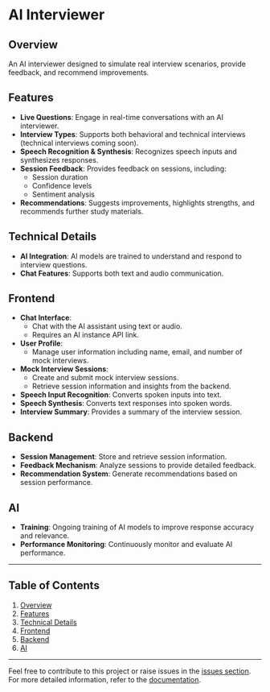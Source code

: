 # AI Interviewer

## Overview
An AI interviewer designed to simulate real interview scenarios, provide feedback, and recommend improvements.

## Features
- **Live Questions**: Engage in real-time conversations with an AI interviewer.
- **Interview Types**: Supports both behavioral and technical interviews (technical interviews coming soon).
- **Speech Recognition & Synthesis**: Recognizes speech inputs and synthesizes responses.
- **Session Feedback**: Provides feedback on sessions, including:
  - Session duration
  - Confidence levels
  - Sentiment analysis
- **Recommendations**: Suggests improvements, highlights strengths, and recommends further study materials.

## Technical Details
- **AI Integration**: AI models are trained to understand and respond to interview questions.
- **Chat Features**: Supports both text and audio communication.

## Frontend
- **Chat Interface**: 
  - Chat with the AI assistant using text or audio.
  - Requires an AI instance API link.
- **User Profile**: 
  - Manage user information including name, email, and number of mock interviews.
- **Mock Interview Sessions**:
  - Create and submit mock interview sessions.
  - Retrieve session information and insights from the backend.
- **Speech Input Recognition**: Converts spoken inputs into text.
- **Speech Synthesis**: Converts text responses into spoken words.
- **Interview Summary**: Provides a summary of the interview session.

## Backend
- **Session Management**: Store and retrieve session information.
- **Feedback Mechanism**: Analyze sessions to provide detailed feedback.
- **Recommendation System**: Generate recommendations based on session performance.

## AI
- **Training**: Ongoing training of AI models to improve response accuracy and relevance.
- **Performance Monitoring**: Continuously monitor and evaluate AI performance.

---

## Table of Contents
1. [Overview](#overview)
2. [Features](#features)
3. [Technical Details](#technical-details)
4. [Frontend](#frontend)
5. [Backend](#backend)
6. [AI](#ai)

---

Feel free to contribute to this project or raise issues in the [issues section](https://github.com/yourusername/your-repo/issues). For more detailed information, refer to the [documentation](https://github.com/yourusername/your-repo/wiki).
